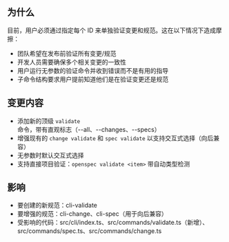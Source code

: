 ## 为什么

目前，用户必须通过指定每个 ID 来单独验证变更和规范。这在以下情况下造成摩擦：
- 团队希望在发布前验证所有变更/规范
- 开发人员需要确保多个相关变更的一致性  
- 用户运行无参数的验证命令并收到错误而不是有用的指导
- 子命令结构要求用户提前知道他们是在验证变更还是规范

## 变更内容

- 添加新的顶级 `validate` 命令，带有直观标志（--all、--changes、--specs）
- 增强现有的 `change validate` 和 `spec validate` 以支持交互式选择（向后兼容）
- 无参数时默认交互式选择
- 支持直接项目验证：`openspec validate <item>` 带自动类型检测

## 影响

- 要创建的新规范：cli-validate
- 要增强的规范：cli-change、cli-spec（用于向后兼容）
- 受影响的代码：src/cli/index.ts、src/commands/validate.ts（新增）、src/commands/spec.ts、src/commands/change.ts